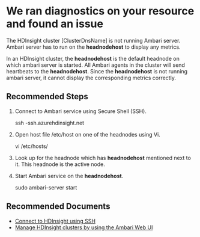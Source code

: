 <properties
    authorAlias="v-anreg"
    pageTitle="Ambari service not running"
    description="AmbariPortalIssue"
    infoBubbleText="Ambari service is not running. See details on the right."
    service="microsoft.hdinsight"
    resource="clusters"
    authors="anirudhrege"
    displayOrder=""
    articleId="Hdi_Ambari_ServerNotRunning"
    diagnosticScenario="HDInsightAmbariServerNotRunningInsight"
    selfHelpType="diagnostics"
    supportTopicIds="32588422, 32588429, 32588445"
    resourceTags=""
    productPesIds="15078"
    cloudEnvironments="public"
/>

# We ran diagnostics on your resource and found an issue

<!--issueDescription-->
The HDInsight cluster <!--$ClusterDnsName-->[ClusterDnsName]<!--/$ClusterDnsName--> is not running Ambari server.
Ambari server has to run on the **headnodehost** to display any metrics.
<!--/issueDescription-->

In an HDInsight cluster, the **headnodehost** is the default headnode on which ambari server is started. All Ambari agents in the cluster will send heartbeats to the **headnodehost**.
Since the **headnodehost** is not running ambari server, it cannot display the corresponding metrics correctly.

## **Recommended Steps**

1. Connect to Ambari service using Secure Shell (SSH).	

	ssh <clustername>-ssh.azurehdinsight.net
		
2. Open host file /etc/host on one of the headnodes using Vi.

	vi /etc/hosts/	

3. Look up for the headnode which has **headnodehost** mentioned next to it. This headnode is the active node.

4. Start Ambari service on the **headnodehost**.

	sudo ambari-server start

## **Recommended Documents**

* [Connect to HDInsight using SSH](https://docs.microsoft.com/azure/hdinsight/hdinsight-hadoop-linux-use-ssh-unix)
* [Manage HDInsight clusters by using the Ambari Web UI](https://docs.microsoft.com/azure/hdinsight/hdinsight-hadoop-manage-ambari)
